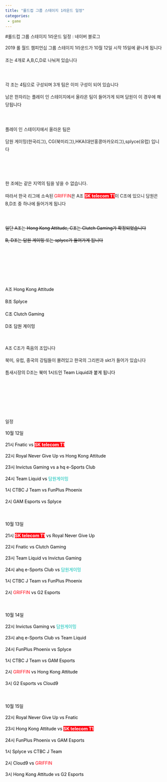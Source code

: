 ```yaml
---
title: "롤드컵 그룹 스테이지 1라운드 일정"
categories:
 - game
---
```

#롤드컵 그룹 스테이지 1라운드 일정 : 네이버 블로그
<div class="wrap_rabbit pcol2 _param(1) _postViewArea221672391557" id="post-view221672391557">
<!-- Rabbit HTML --><div class="se-viewer se-theme-default" lang="ko-KR">
<!-- SE_DOC_HEADER_END -->
<div class="se-main-container">
<div class="se-component se-text se-l-default" id="SE-71aa55e3-2ede-476f-8948-8bf5999d06c7">
<div class="se-component-content">
<div class="se-section se-section-text se-l-default">
<div class="se-module se-module-text"><!-- SE-TEXT { --><p class="se-text-paragraph se-text-paragraph-align-" id="SE-20a02802-eb3d-11e9-929d-f3df846334f9" style="line-height:1.8;"><span class="se-fs- se-ff-" id="SE-77e7e80c-eb3d-11e9-929d-4b8be4fd9745" style="">2019 롤 월드 챔피언십 그룹 스테이지 1라운드가 10월 12일 시작 15일에 끝나게 됩니다</span></p><!-- } SE-TEXT --><!-- SE-TEXT { --><p class="se-text-paragraph se-text-paragraph-align-" id="SE-20a02803-eb3d-11e9-929d-97d877d73f23" style="line-height:1.8;"><span class="se-fs- se-ff-" id="SE-77e7e80d-eb3d-11e9-929d-f31af1de5583" style="">조는 4개로 A,B,C,D로 나눠져 있습니다 </span></p><!-- } SE-TEXT --><!-- SE-TEXT { --><p class="se-text-paragraph se-text-paragraph-align-" id="SE-20a02804-eb3d-11e9-929d-07f50946549b" style="line-height:1.8;"><span class="se-fs- se-ff-" id="SE-77e7e80e-eb3d-11e9-929d-af0fc8f73e2c" style="">​</span></p><!-- } SE-TEXT --><!-- SE-TEXT { --><p class="se-text-paragraph se-text-paragraph-align-" id="SE-20a02805-eb3d-11e9-929d-0944643af4a7" style="line-height:1.8;"><span class="se-fs- se-ff-" id="SE-77e7e80f-eb3d-11e9-929d-5781efabe1b5" style="">각 조는 4팀으로 구성되며 3개 팀은 이미 구성이 되어 있습니다</span></p><!-- } SE-TEXT --><!-- SE-TEXT { --><p class="se-text-paragraph se-text-paragraph-align-" id="SE-20a02806-eb3d-11e9-929d-ab12166d8c64" style="line-height:1.8;"><span class="se-fs- se-ff-" id="SE-77e80f20-eb3d-11e9-929d-27c8972e5969" style="">남은 한자리는 플레이 인 스테이지에서 올라온 팀이 들어가게 되며 담원이 이 경우에 해당됩니다</span></p><!-- } SE-TEXT --><!-- SE-TEXT { --><p class="se-text-paragraph se-text-paragraph-align-" id="SE-20a02807-eb3d-11e9-929d-99ae30c7d501" style="line-height:1.8;"><span class="se-fs- se-ff-" id="SE-77e80f21-eb3d-11e9-929d-67e6d52f59ef" style="">​</span></p><!-- } SE-TEXT --><!-- SE-TEXT { --><p class="se-text-paragraph se-text-paragraph-align-" id="SE-20a02808-eb3d-11e9-929d-cbf6cb04495c" style="line-height:1.8;"><span class="se-fs- se-ff-" id="SE-77e80f22-eb3d-11e9-929d-5b79bf29cbef" style="">플레이 인 스테이지에서 올라온 팀은 </span></p><!-- } SE-TEXT --><!-- SE-TEXT { --><p class="se-text-paragraph se-text-paragraph-align-" id="SE-6c4abba5-15ef-4bdb-908a-b59dc705cf25" style="line-height:1.8;"><span class="se-fs- se-ff-" id="SE-77e80f23-eb3d-11e9-929d-65e6fbdd8458" style="">담원 게이밍(한국리그), CG(북미리그),HKA(대만홍콩마카오리그),splyce(유럽) 입니다</span></p><!-- } SE-TEXT --></div>
</div>
</div>
</div> <div class="se-component se-image se-l-default" id="SE-07b746fe-3437-43e3-b722-5b05c1ab518e">
<div class="se-component-content se-component-content-fit">
<div class="se-section se-section-image se-l-default se-section-align-">
<a class="se-module se-module-image __se_image_link __se_link" data-linkdata='{"id" : "SE-07b746fe-3437-43e3-b722-5b05c1ab518e", "src" : "https://postfiles.pstatic.net/MjAxOTEwMDlfMTYx/MDAxNTcwNTYzNDQ4NzQ5.fd474Zq_fZUOTkt2z0WpUqko42OREfhI_d6gfhptuKog.RMljCR5lmJAgj2pGdZv8nK3F0q3yA40PjPTcjRN6XPMg.PNG.dls32208/image.png", "linkUse" : "false", "link" : ""}' data-linktype="img" href="#" onclick="return false;" style=" ">
<img alt="" class="se-image-resource" data-height="396" data-lazy-src="https://postfiles.pstatic.net/MjAxOTEwMDlfMTYx/MDAxNTcwNTYzNDQ4NzQ5.fd474Zq_fZUOTkt2z0WpUqko42OREfhI_d6gfhptuKog.RMljCR5lmJAgj2pGdZv8nK3F0q3yA40PjPTcjRN6XPMg.PNG.dls32208/image.png?type=w773" data-width="693" src="https://raw.githubusercontent.com/rage147-OwO/rage147-OwO.github.io/master/_images/images/2019-10-9-롤드컵 그룹 스테이지 1라운드 일정/0.png">
</a> </div>
</div>
</div> <div class="se-component se-text se-l-default" id="SE-ac03e6ab-ca1f-42fa-ba14-441f562df1b2">
<div class="se-component-content">
<div class="se-section se-section-text se-l-default">
<div class="se-module se-module-text"><!-- SE-TEXT { --><p class="se-text-paragraph se-text-paragraph-align-" id="SE-20a50a0b-eb3d-11e9-929d-6de3b72ade58" style="line-height:1.8;"><span class="se-fs- se-ff-" id="SE-77e83634-eb3d-11e9-929d-f7350dd0b8cd" style="">​</span></p><!-- } SE-TEXT --><!-- SE-TEXT { --><p class="se-text-paragraph se-text-paragraph-align-" id="SE-20a50a0c-eb3d-11e9-929d-e93d24cf6f8a" style="line-height:1.8;"><span class="se-fs- se-ff-" id="SE-77e85d45-eb3d-11e9-929d-2fc442f57a54" style="">한 조에는 같은 지역의 팀을 넣을 수 없습니다.</span></p><!-- } SE-TEXT --><!-- SE-TEXT { --><p class="se-text-paragraph se-text-paragraph-align-" id="SE-20a50a0d-eb3d-11e9-929d-a3b07d43feef" style="line-height:1.8;"><span class="se-fs- se-ff-" id="SE-77e85d46-eb3d-11e9-929d-7b4d14ba25c4" style="">따라서 한국 리그에 소속된</span><span class="se-fs- se-ff-system se-style-unset" id="SE-77e85d47-eb3d-11e9-929d-a18dc47883bf" style="color:#0275D8;background-color:#F5F5F5;"><b> </b></span><span class="se-fs-fs16 se-ff-" id="SE-77e85d48-eb3d-11e9-929d-d1b502c2b071" style="color:#FF0010;background-color:#FFFFFF;">GRIFFIN</span><span class="se-fs- se-ff-" id="SE-77e85d49-eb3d-11e9-929d-e9e5de2bd0fd" style="">은 A조 </span><span class="se-fs-fs16 se-ff-" id="SE-77e85d4a-eb3d-11e9-929d-2bb6f28435b2" style="color:#FFFFFF;background-color:#FF0010;"><b>SK telecom T1</b></span><span class="se-fs- se-ff-" id="SE-77e85d4b-eb3d-11e9-929d-3b08ae4355ca" style="">이 C조에 있으니 담원은 B,D조 중 하나에 들어가게 됩니다</span></p><!-- } SE-TEXT --><!-- SE-TEXT { --><p class="se-text-paragraph se-text-paragraph-align-" id="SE-20a50a0e-eb3d-11e9-929d-410149129579" style="line-height:1.8;"><span class="se-fs- se-ff-" id="SE-77e85d4c-eb3d-11e9-929d-b798c48ecc24" style="">​</span></p><!-- } SE-TEXT --><!-- SE-TEXT { --><p class="se-text-paragraph se-text-paragraph-align-" id="SE-20a50a0f-eb3d-11e9-929d-b997b8c5a654" style="line-height:1.8;"><span class="se-fs- se-ff-" id="SE-77e85d4d-eb3d-11e9-929d-f9d2510a91cc" style=""><strike>일단 A조는 </strike></span><span class="se-fs-fs16 se-ff-" id="SE-77e85d4e-eb3d-11e9-929d-b55d8a2a691e" style="color:#000000;"><strike>Hong Kong Attitude, C조는 Clutch Gaming가 확정되었습니다</strike></span></p><!-- } SE-TEXT --><!-- SE-TEXT { --><p class="se-text-paragraph se-text-paragraph-align-" id="SE-20a50a10-eb3d-11e9-929d-37df49874ee2" style="line-height:1.8;"><span class="se-fs-fs16 se-ff-" id="SE-77e85d4f-eb3d-11e9-929d-01d834e04b3a" style="color:#000000;"><strike>B, D조는 담원 게이밍 또는 splyce가 들어가게 됩니다</strike></span></p><!-- } SE-TEXT --><!-- SE-TEXT { --><p class="se-text-paragraph se-text-paragraph-align-" id="SE-20a50a11-eb3d-11e9-929d-57d1dff13575" style="line-height:1.8;"><span class="se-fs- se-ff-" id="SE-77e85d50-eb3d-11e9-929d-d519aad2a6b6" style="">​</span></p><!-- } SE-TEXT --><!-- SE-TEXT { --><p class="se-text-paragraph se-text-paragraph-align-" id="SE-20a50a12-eb3d-11e9-929d-79eedc446b83" style="line-height:1.8;"><span class="se-fs- se-ff-" id="SE-77e85d51-eb3d-11e9-929d-01dd8ce02b9e" style="">​</span></p><!-- } SE-TEXT --><!-- SE-TEXT { --><p class="se-text-paragraph se-text-paragraph-align-" id="SE-20a50a13-eb3d-11e9-929d-8fa20771d9d7" style="line-height:1.8;"><span class="se-fs- se-ff-" id="SE-77e85d52-eb3d-11e9-929d-e34f98ef0acf" style="">​</span></p><!-- } SE-TEXT --><!-- SE-TEXT { --><p class="se-text-paragraph se-text-paragraph-align-" id="SE-20a50a14-eb3d-11e9-929d-d336a20123f3" style="line-height:1.8;"><span class="se-fs- se-ff-" id="SE-77e88463-eb3d-11e9-929d-433e46df05ed" style="">A조 </span><span class="se-fs-fs16 se-ff-" id="SE-77e88464-eb3d-11e9-929d-75d6b3ed34f7" style="color:#000000;">Hong Kong Attitude</span></p><!-- } SE-TEXT --><!-- SE-TEXT { --><p class="se-text-paragraph se-text-paragraph-align-" id="SE-20a50a15-eb3d-11e9-929d-d34af83818b7" style="line-height:1.8;"><span class="se-fs-fs16 se-ff-" id="SE-77e88465-eb3d-11e9-929d-6ba5382b7de4" style="color:#000000;">B조 Splyce</span></p><!-- } SE-TEXT --><!-- SE-TEXT { --><p class="se-text-paragraph se-text-paragraph-align-" id="SE-20a50a16-eb3d-11e9-929d-ed3eface855d" style="line-height:1.8;"><span class="se-fs-fs16 se-ff-" id="SE-77e88466-eb3d-11e9-929d-f924649b88f9" style="color:#000000;">C조 Clutch Gaming</span></p><!-- } SE-TEXT --><!-- SE-TEXT { --><p class="se-text-paragraph se-text-paragraph-align-" id="SE-c6334e14-556e-47b4-a807-0fb5eacf9996" style="line-height:1.8;"><span class="se-fs-fs16 se-ff-" id="SE-77e88467-eb3d-11e9-929d-35b9942f3983" style="color:#000000;">D조 담원 게이밍 </span></p><!-- } SE-TEXT --></div>
</div>
</div>
</div> <div class="se-component se-image se-l-default" id="SE-4b68ecd8-566f-499b-a4de-18f8108835cd">
<div class="se-component-content se-component-content-fit">
<div class="se-section se-section-image se-l-default se-section-align-">
<a class="se-module se-module-image __se_image_link __se_link" data-linkdata='{"id" : "SE-4b68ecd8-566f-499b-a4de-18f8108835cd", "src" : "https://raw.githubusercontent.com/rage147-OwO/rage147-OwO.github.io/master/_images/images/2019-10-9-롤드컵 그룹 스테이지 1라운드 일정/1.png", "linkUse" : "false", "link" : ""}' data-linktype="img" href="#" onclick="return false;" style=" ">
<img alt="" class="se-image-resource" src="https://raw.githubusercontent.com/rage147-OwO/rage147-OwO.github.io/master/_images/images/2019-10-9-롤드컵 그룹 스테이지 1라운드 일정/1.png">
</a> </div>
</div>
</div> <div class="se-component se-text se-l-default" id="SE-20a6b7f7-eb3d-11e9-929d-cbee240b3517">
<div class="se-component-content">
<div class="se-section se-section-text se-l-default">
<div class="se-module se-module-text"><!-- SE-TEXT { --><p class="se-text-paragraph se-text-paragraph-align-" id="SE-20a64299-eb3d-11e9-929d-e112ed50d06d" style="line-height:1.8;"><span class="se-fs-fs16 se-ff- se-decoration-unset" id="SE-77e8d288-eb3d-11e9-929d-e3cb3673fbf1" style="">A조 C조가 죽음의 조입니다</span></p><!-- } SE-TEXT --><!-- SE-TEXT { --><p class="se-text-paragraph se-text-paragraph-align-" id="SE-20a6429a-eb3d-11e9-929d-194337600392" style="line-height:1.8;"><span class="se-fs-fs16 se-ff- se-decoration-unset" id="SE-77e8d289-eb3d-11e9-929d-8dfb70cb0baf" style="">북미, 유럽, 중국의 강팀들이 몰려있고 한국의 그리핀과 skt가 들어가 있습니다</span></p><!-- } SE-TEXT --><!-- SE-TEXT { --><p class="se-text-paragraph se-text-paragraph-align-" id="SE-20a6429b-eb3d-11e9-929d-efdecaae6089" style="line-height:1.8;"><span class="se-fs-fs16 se-ff- se-decoration-unset" id="SE-77e8d28a-eb3d-11e9-929d-2d5972dcea19" style="">틈새시장의 D조는 </span><span class="se-fs-fs16 se-ff-" id="SE-77e8d28b-eb3d-11e9-929d-094fc8be6af4" style="color:#000000;">북미 1시드인 Team Liquid과 붙게 됩니다</span></p><!-- } SE-TEXT --><!-- SE-TEXT { --><p class="se-text-paragraph se-text-paragraph-align-" id="SE-20a6429c-eb3d-11e9-929d-65dedcc76ffa" style="line-height:1.8;"><span class="se-fs-fs16 se-ff-" id="SE-77e8d28c-eb3d-11e9-929d-7f8cb6199d6b" style="color:#000000;">​</span></p><!-- } SE-TEXT --><!-- SE-TEXT { --><p class="se-text-paragraph se-text-paragraph-align-" id="SE-20a6429d-eb3d-11e9-929d-a3ba2da15070" style="line-height:1.8;"><span class="se-fs-fs16 se-ff- se-decoration-unset" id="SE-77e8d28d-eb3d-11e9-929d-e9b5d2f34a20" style="">​</span></p><!-- } SE-TEXT --><!-- SE-TEXT { --><p class="se-text-paragraph se-text-paragraph-align-" id="SE-20a6429e-eb3d-11e9-929d-af45d77cdf29" style="line-height:1.8;"><span class="se-fs-fs16 se-ff- se-decoration-unset" id="SE-77e8d28e-eb3d-11e9-929d-3bcd514e27be" style="">​</span></p><!-- } SE-TEXT --><!-- SE-TEXT { --><p class="se-text-paragraph se-text-paragraph-align-" id="SE-20a6429f-eb3d-11e9-929d-9dec7e029338" style="line-height:1.8;"><span class="se-fs-fs16 se-ff- se-decoration-unset" id="SE-77e8d28f-eb3d-11e9-929d-2df6a44cb9e9" style="">일정 </span></p><!-- } SE-TEXT --><!-- SE-TEXT { --><p class="se-text-paragraph se-text-paragraph-align-justify" id="SE-20a642a0-eb3d-11e9-929d-0329d96fa4c1" style="line-height:1.6;"><span class="se-fs-fs16 se-ff-" id="SE-77e8d290-eb3d-11e9-929d-5b7f97bf0f09" style="color:#000000;">10월 12일</span></p><!-- } SE-TEXT --><!-- SE-TEXT { --><p class="se-text-paragraph se-text-paragraph-align-justify" id="SE-20a642a1-eb3d-11e9-929d-6164cac418f2" style="line-height:1.6;"><span class="se-fs-fs16 se-ff-" id="SE-77e8f9a1-eb3d-11e9-929d-c370469d0086" style="color:#000000;">21시 Fnatic vs </span><span class="se-fs-fs16 se-ff-" id="SE-77e8f9a2-eb3d-11e9-929d-014282ce57ac" style="color:#FFFFFF;background-color:#FF0010;"><b>SK telecom T1</b></span></p><!-- } SE-TEXT --><!-- SE-TEXT { --><p class="se-text-paragraph se-text-paragraph-align-justify" id="SE-20a642a2-eb3d-11e9-929d-1b5a20aa9894" style="line-height:1.6;"><span class="se-fs-fs16 se-ff-" id="SE-77e8f9a3-eb3d-11e9-929d-a589451bbebe" style="color:#000000;">22시 Royal Never Give Up vs  Hong Kong Attitude</span></p><!-- } SE-TEXT --><!-- SE-TEXT { --><p class="se-text-paragraph se-text-paragraph-align-justify" id="SE-20a642a3-eb3d-11e9-929d-df4d3c6ad166" style="line-height:1.6;"><span class="se-fs-fs16 se-ff-" id="SE-77e8f9a4-eb3d-11e9-929d-a59bb8433c37" style="color:#000000;">23시 Invictus Gaming vs a hq e-Sports Club</span></p><!-- } SE-TEXT --><!-- SE-TEXT { --><p class="se-text-paragraph se-text-paragraph-align-justify" id="SE-20a642a4-eb3d-11e9-929d-8df5ceff7439" style="line-height:1.6;"><span class="se-fs-fs16 se-ff-" id="SE-77e8f9a5-eb3d-11e9-929d-056bcea00637" style="color:#000000;">24시 Team Liquid vs </span><span class="se-fs-fs16 se-ff-" id="SE-77e8f9a6-eb3d-11e9-929d-d19ce69183b7" style="color:#00BFB5;">담원게이밍</span></p><!-- } SE-TEXT --><!-- SE-TEXT { --><p class="se-text-paragraph se-text-paragraph-align-justify" id="SE-20a642a5-eb3d-11e9-929d-6bed21545295" style="line-height:1.6;"><span class="se-fs-fs16 se-ff-" id="SE-77e8f9a7-eb3d-11e9-929d-659e30b2df75" style="color:#000000;">1시 CTBC J Team vs FunPlus Phoenix</span></p><!-- } SE-TEXT --><!-- SE-TEXT { --><p class="se-text-paragraph se-text-paragraph-align-justify" id="SE-20a642a6-eb3d-11e9-929d-a5907980c6d4" style="line-height:1.6;"><span class="se-fs-fs16 se-ff-" id="SE-77e8f9a8-eb3d-11e9-929d-2b455bc9ac0a" style="color:#000000;">2시 GAM Esports vs </span><span class="se-fs-fs16 se-ff-" id="SE-77e8f9a9-eb3d-11e9-929d-1d4680d33a53" style="color:#000000;">Splyce</span></p><!-- } SE-TEXT --><!-- SE-TEXT { --><p class="se-text-paragraph se-text-paragraph-align-justify" id="SE-20a642a7-eb3d-11e9-929d-51a8f24a0490" style="line-height:1.6;"><span class="se-fs-fs16 se-ff-" id="SE-77e8f9aa-eb3d-11e9-929d-ad52ad971449" style="color:#000000;"> </span></p><!-- } SE-TEXT --><!-- SE-TEXT { --><p class="se-text-paragraph se-text-paragraph-align-justify" id="SE-20a642a8-eb3d-11e9-929d-399716f3859e" style="line-height:1.6;"><span class="se-fs-fs16 se-ff-" id="SE-77e8f9ab-eb3d-11e9-929d-b75a5bb559eb" style="color:#000000;">​</span></p><!-- } SE-TEXT --><!-- SE-TEXT { --><p class="se-text-paragraph se-text-paragraph-align-justify" id="SE-20a669b9-eb3d-11e9-929d-4bb5ef828711" style="line-height:1.6;"><span class="se-fs-fs16 se-ff-" id="SE-77e8f9ac-eb3d-11e9-929d-27f8f852a959" style="color:#000000;"> </span></p><!-- } SE-TEXT --><!-- SE-TEXT { --><p class="se-text-paragraph se-text-paragraph-align-justify" id="SE-20a669ba-eb3d-11e9-929d-ab6cac32596d" style="line-height:1.6;"><span class="se-fs-fs16 se-ff-" id="SE-77e8f9ad-eb3d-11e9-929d-4fb9b2d4118d" style="color:#000000;">10월 13일</span></p><!-- } SE-TEXT --><!-- SE-TEXT { --><p class="se-text-paragraph se-text-paragraph-align-justify" id="SE-20a669bb-eb3d-11e9-929d-ff6bf7e38a73" style="line-height:1.6;"><span class="se-fs-fs16 se-ff-" id="SE-77e920be-eb3d-11e9-929d-ad6e90a42727" style="color:#000000;">21시</span><span class="se-fs-fs16 se-ff-" id="SE-77e920bf-eb3d-11e9-929d-3dd9b7519702" style="color:#FFFFFF;"> </span><span class="se-fs-fs16 se-ff-" id="SE-77e920c0-eb3d-11e9-929d-17f687716b3e" style="color:#FFFFFF;background-color:#FF0010;"><b>SK telecom T1</b></span><span class="se-fs-fs16 se-ff-" id="SE-77e920c1-eb3d-11e9-929d-a9397bddc0a8" style="color:#000000;"> vs Royal Never Give Up</span></p><!-- } SE-TEXT --><!-- SE-TEXT { --><p class="se-text-paragraph se-text-paragraph-align-justify" id="SE-20a669bc-eb3d-11e9-929d-051da057a6d0" style="line-height:1.6;"><span class="se-fs-fs16 se-ff-" id="SE-77e920c2-eb3d-11e9-929d-a53199b77b30" style="color:#000000;">22시 Fnatic vs Clutch Gaming</span></p><!-- } SE-TEXT --><!-- SE-TEXT { --><p class="se-text-paragraph se-text-paragraph-align-justify" id="SE-20a669bd-eb3d-11e9-929d-2f25e6412f4f" style="line-height:1.6;"><span class="se-fs-fs16 se-ff-" id="SE-77e920c3-eb3d-11e9-929d-dd4a7750854f" style="color:#000000;">23시 Team Liquid vs Invictus Gaming</span></p><!-- } SE-TEXT --><!-- SE-TEXT { --><p class="se-text-paragraph se-text-paragraph-align-justify" id="SE-20a669be-eb3d-11e9-929d-61c18545b155" style="line-height:1.6;"><span class="se-fs-fs16 se-ff-" id="SE-77e920c4-eb3d-11e9-929d-87e4a96d3d4f" style="color:#000000;">24시 ahq e-Sports Club vs </span><span class="se-fs-fs16 se-ff-" id="SE-77e920c5-eb3d-11e9-929d-bfe1067ef069" style="color:#00BFB5;">담원게이밍</span></p><!-- } SE-TEXT --><!-- SE-TEXT { --><p class="se-text-paragraph se-text-paragraph-align-justify" id="SE-20a669bf-eb3d-11e9-929d-6dec8ef269ec" style="line-height:1.6;"><span class="se-fs-fs16 se-ff-" id="SE-77e947d6-eb3d-11e9-929d-81decd465c6b" style="color:#000000;">1시 CTBC J Team vs FunPlus Phoenix</span></p><!-- } SE-TEXT --><!-- SE-TEXT { --><p class="se-text-paragraph se-text-paragraph-align-justify" id="SE-20a669c0-eb3d-11e9-929d-57a2c491cc34" style="line-height:1.6;"><span class="se-fs-fs16 se-ff-" id="SE-77e947d7-eb3d-11e9-929d-13eab642b2b3" style="color:#000000;">2시 </span><span class="se-fs-fs16 se-ff-" id="SE-77e947d8-eb3d-11e9-929d-97b60f8e208f" style="color:#FF0010;background-color:#FFFFFF;">GRIFFIN</span><span class="se-fs-fs16 se-ff-" id="SE-77e947d9-eb3d-11e9-929d-4b45c38c0c5a" style="color:#000000;"> vs G2 Esports</span></p><!-- } SE-TEXT --><!-- SE-TEXT { --><p class="se-text-paragraph se-text-paragraph-align-justify" id="SE-20a669c1-eb3d-11e9-929d-bdcf4b7a61b3" style="line-height:1.6;"><span class="se-fs-fs16 se-ff-" id="SE-77e947da-eb3d-11e9-929d-cbaed43fe75c" style="color:#000000;"> </span></p><!-- } SE-TEXT --><!-- SE-TEXT { --><p class="se-text-paragraph se-text-paragraph-align-justify" id="SE-20a669c2-eb3d-11e9-929d-75f4993018ba" style="line-height:1.6;"><span class="se-fs-fs16 se-ff-" id="SE-77e947db-eb3d-11e9-929d-2fb1baf08f46" style="color:#000000;"> </span></p><!-- } SE-TEXT --><!-- SE-TEXT { --><p class="se-text-paragraph se-text-paragraph-align-justify" id="SE-20a669c3-eb3d-11e9-929d-9d1bfd2f391d" style="line-height:1.6;"><span class="se-fs-fs16 se-ff-" id="SE-77e947dc-eb3d-11e9-929d-6775e16f7d14" style="color:#000000;">​</span></p><!-- } SE-TEXT --><!-- SE-TEXT { --><p class="se-text-paragraph se-text-paragraph-align-justify" id="SE-20a669c4-eb3d-11e9-929d-47684ebdc180" style="line-height:1.6;"><span class="se-fs-fs16 se-ff-" id="SE-77e947dd-eb3d-11e9-929d-39b5db850b2a" style="color:#000000;">10월 14일 </span></p><!-- } SE-TEXT --><!-- SE-TEXT { --><p class="se-text-paragraph se-text-paragraph-align-justify" id="SE-20a669c5-eb3d-11e9-929d-e780faaddbb6" style="line-height:1.6;"><span class="se-fs-fs16 se-ff-" id="SE-77e947de-eb3d-11e9-929d-378160e03634" style="color:#000000;">22시 Invictus Gaming vs </span><span class="se-fs-fs16 se-ff-" id="SE-77e947df-eb3d-11e9-929d-63ae88333a93" style="color:#00BFB5;">담원게이밍</span></p><!-- } SE-TEXT --><!-- SE-TEXT { --><p class="se-text-paragraph se-text-paragraph-align-justify" id="SE-20a669c6-eb3d-11e9-929d-fdcafc47738d" style="line-height:1.6;"><span class="se-fs-fs16 se-ff-" id="SE-77e947e0-eb3d-11e9-929d-4737a0a1a040" style="color:#000000;">23시 ahq e-Sports Club vs Team Liquid</span></p><!-- } SE-TEXT --><!-- SE-TEXT { --><p class="se-text-paragraph se-text-paragraph-align-justify" id="SE-20a669c7-eb3d-11e9-929d-bf0f1c9d3e7d" style="line-height:1.6;"><span class="se-fs-fs16 se-ff-" id="SE-77e947e1-eb3d-11e9-929d-473c5147338e" style="color:#000000;">24시 FunPlus Phoenix vs </span><span class="se-fs-fs16 se-ff-" id="SE-77e947e2-eb3d-11e9-929d-7511f03f29f8" style="color:#000000;">Splyce</span><span class="se-fs-fs16 se-ff-" id="SE-77e947e3-eb3d-11e9-929d-0be67d2b9d12" style="color:#000000;"> </span></p><!-- } SE-TEXT --><!-- SE-TEXT { --><p class="se-text-paragraph se-text-paragraph-align-justify" id="SE-20a669c8-eb3d-11e9-929d-3517ee5d10db" style="line-height:1.6;"><span class="se-fs-fs16 se-ff-" id="SE-77e96ef4-eb3d-11e9-929d-f3f06d3ae46f" style="color:#000000;">1시 CTBC J Team vs GAM Esports</span></p><!-- } SE-TEXT --><!-- SE-TEXT { --><p class="se-text-paragraph se-text-paragraph-align-justify" id="SE-20a669c9-eb3d-11e9-929d-01f242240e75" style="line-height:1.6;"><span class="se-fs-fs16 se-ff-" id="SE-77e96ef5-eb3d-11e9-929d-17f120eb656b" style="color:#000000;">2시 </span><span class="se-fs-fs16 se-ff-" id="SE-77e96ef6-eb3d-11e9-929d-91cd35099b38" style="color:#FF0010;background-color:#FFFFFF;">GRIFFIN</span><span class="se-fs-fs16 se-ff-" id="SE-77e96ef7-eb3d-11e9-929d-2f3d9078445e" style="color:#000000;"> vs Hong Kong Attitude </span></p><!-- } SE-TEXT --><!-- SE-TEXT { --><p class="se-text-paragraph se-text-paragraph-align-justify" id="SE-20a669ca-eb3d-11e9-929d-c56dd9e473f9" style="line-height:1.6;"><span class="se-fs-fs16 se-ff-" id="SE-77e96ef8-eb3d-11e9-929d-b3f3546ca6db" style="color:#000000;">3시 G2 Esports vs Cloud9</span></p><!-- } SE-TEXT --><!-- SE-TEXT { --><p class="se-text-paragraph se-text-paragraph-align-justify" id="SE-20a669cb-eb3d-11e9-929d-27ca42eab758" style="line-height:1.6;"><span class="se-fs-fs16 se-ff-" id="SE-77e96ef9-eb3d-11e9-929d-ebe55fc4d55a" style="color:#000000;"> </span></p><!-- } SE-TEXT --><!-- SE-TEXT { --><p class="se-text-paragraph se-text-paragraph-align-justify" id="SE-20a669cc-eb3d-11e9-929d-6593a7008991" style="line-height:1.6;"><span class="se-fs-fs16 se-ff-" id="SE-77e96efa-eb3d-11e9-929d-772d1e3e4ded" style="color:#000000;">​</span></p><!-- } SE-TEXT --><!-- SE-TEXT { --><p class="se-text-paragraph se-text-paragraph-align-justify" id="SE-20a669cd-eb3d-11e9-929d-63148e20eef0" style="line-height:1.6;"><span class="se-fs-fs16 se-ff-" id="SE-77e96efb-eb3d-11e9-929d-e5af66203bc0" style="color:#000000;"> </span></p><!-- } SE-TEXT --><!-- SE-TEXT { --><p class="se-text-paragraph se-text-paragraph-align-justify" id="SE-20a669ce-eb3d-11e9-929d-55fe86f06a29" style="line-height:1.6;"><span class="se-fs-fs16 se-ff-" id="SE-77e96efc-eb3d-11e9-929d-6769b311c67d" style="color:#000000;">10월 15일 </span></p><!-- } SE-TEXT --><!-- SE-TEXT { --><p class="se-text-paragraph se-text-paragraph-align-justify" id="SE-20a690df-eb3d-11e9-929d-676f129a84e8" style="line-height:1.6;"><span class="se-fs-fs16 se-ff-" id="SE-77e96efd-eb3d-11e9-929d-3f8b803012b7" style="color:#000000;">22시 Royal Never Give Up vs Fnatic</span></p><!-- } SE-TEXT --><!-- SE-TEXT { --><p class="se-text-paragraph se-text-paragraph-align-justify" id="SE-20a690e0-eb3d-11e9-929d-83dd6687557c" style="line-height:1.6;"><span class="se-fs-fs16 se-ff-" id="SE-77e96efe-eb3d-11e9-929d-b5a5d111f899" style="color:#000000;">23시 Hong Kong Attitude vs </span><span class="se-fs-fs16 se-ff-" id="SE-77e96eff-eb3d-11e9-929d-5fe80c985dab" style="color:#FFFFFF;background-color:#FF0010;"><b>SK telecom T1</b></span></p><!-- } SE-TEXT --><!-- SE-TEXT { --><p class="se-text-paragraph se-text-paragraph-align-justify" id="SE-20a690e1-eb3d-11e9-929d-c1ab96c0f454" style="line-height:1.6;"><span class="se-fs-fs16 se-ff-" id="SE-77e99610-eb3d-11e9-929d-2728a3d72f83" style="color:#000000;">24시 FunPlus Phoenix vs GAM Esports</span></p><!-- } SE-TEXT --><!-- SE-TEXT { --><p class="se-text-paragraph se-text-paragraph-align-justify" id="SE-20a690e2-eb3d-11e9-929d-1ba91f11836e" style="line-height:1.6;"><span class="se-fs-fs16 se-ff-" id="SE-77e99611-eb3d-11e9-929d-0bb29f16be73" style="color:#000000;">1시 </span><span class="se-fs-fs16 se-ff-" id="SE-77e99612-eb3d-11e9-929d-b9b6858a12be" style="color:#000000;">Splyce</span><span class="se-fs-fs16 se-ff-" id="SE-77e99613-eb3d-11e9-929d-dd046cac5bc7" style="color:#000000;"> vs CTBC J Team</span></p><!-- } SE-TEXT --><!-- SE-TEXT { --><p class="se-text-paragraph se-text-paragraph-align-justify" id="SE-20a690e3-eb3d-11e9-929d-21444aec9136" style="line-height:1.6;"><span class="se-fs-fs16 se-ff-" id="SE-77e99614-eb3d-11e9-929d-a56d45f803f7" style="color:#000000;">2시 Cloud9 vs </span><span class="se-fs-fs16 se-ff-" id="SE-77e99615-eb3d-11e9-929d-119fb875f374" style="color:#FF0010;background-color:#FFFFFF;">GRIFFIN</span></p><!-- } SE-TEXT --><!-- SE-TEXT { --><p class="se-text-paragraph se-text-paragraph-align-justify" id="SE-20a690e4-eb3d-11e9-929d-cba51e7dd712" style="line-height:1.6;"><span class="se-fs-fs16 se-ff-" id="SE-77e99616-eb3d-11e9-929d-3b62bf9f61ad" style="color:#000000;">3시 Hong Kong Attitude vs G2 Esports</span></p><!-- } SE-TEXT --><!-- SE-TEXT { --><p class="se-text-paragraph se-text-paragraph-align-" id="SE-f8f4ddd0-145a-4d59-a694-7882262bd92f" style=""><span class="se-fs-fs19 se-ff-system se-style-unset" id="SE-77e99617-eb3d-11e9-929d-f30398c79c29" style="color:#FFFFFF;background-color:#15171A;"><b>​</b></span></p><!-- } SE-TEXT --><!-- SE-TEXT { --><p class="se-text-paragraph se-text-paragraph-align-" id="SE-77e9bd29-eb3d-11e9-929d-e5b26f6c1acf" style=""><span class="se-fs-fs24 se-ff-system se-weight-unset se-style-unset se-decoration-unset" id="SE-77e9bd28-eb3d-11e9-929d-45b5f9d7cad0" style="color:#333333;background-color:#FFFFFF;">​</span></p><!-- } SE-TEXT --><!-- SE-TEXT { --><p class="se-text-paragraph se-text-paragraph-align-" id="SE-77e9bd2b-eb3d-11e9-929d-77e251c036b4" style=""><span class="se-fs-fs24 se-ff-system se-weight-unset se-style-unset se-decoration-unset" id="SE-77e9bd2a-eb3d-11e9-929d-fde25b3d52a1" style="color:#333333;background-color:#FFFFFF;">​</span></p><!-- } SE-TEXT --></div>
</div>
</div>
</div> </div>
</div>
</div>